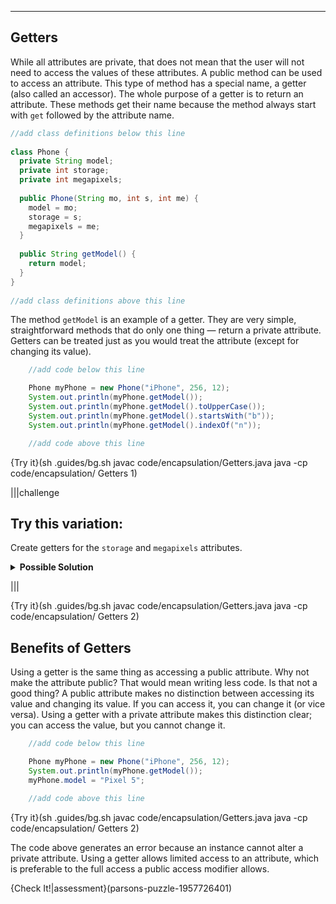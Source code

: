 ----------
## Getters
While all attributes are private, that does not mean that the user will not need to access the values of these attributes. A public method can be used to access an attribute. This type of method has a special name, a getter (also called an accessor). The whole purpose of a getter is to return an attribute. These methods get their name because the method always start with `get` followed by the attribute name.

```java
//add class definitions below this line
    
class Phone {
  private String model;
  private int storage;
  private int megapixels;
  
  public Phone(String mo, int s, int me) {
    model = mo;
    storage = s;
    megapixels = me;
  }
  
  public String getModel() {
    return model;
  }
}
  
//add class definitions above this line
```

The method `getModel` is an example of a getter. They are very simple, straightforward methods that do only one thing — return a private attribute. Getters can be treated just as you would treat the attribute (except for changing its value).

```java
    //add code below this line

    Phone myPhone = new Phone("iPhone", 256, 12);
    System.out.println(myPhone.getModel());
    System.out.println(myPhone.getModel().toUpperCase());
    System.out.println(myPhone.getModel().startsWith("b"));
    System.out.println(myPhone.getModel().indexOf("n"));

    //add code above this line
```

{Try it}(sh .guides/bg.sh javac code/encapsulation/Getters.java java -cp code/encapsulation/ Getters 1)

|||challenge
## Try this variation:
Create getters for the `storage` and `megapixels` attributes.

<details>
  <summary><strong>Possible Solution</strong></summary>
  
  ```java
  public int getStorage() {
    return storage;
  }
  
  public int getMegapixels() {
    return megapixels;
  }
  ```
  
</details>

|||

{Try it}(sh .guides/bg.sh javac code/encapsulation/Getters.java java -cp code/encapsulation/ Getters 2)

## Benefits of Getters

Using a getter is the same thing as accessing a public attribute. Why not make the attribute public? That would mean writing less code. Is that not a good thing? A public attribute makes no distinction between accessing its value and changing its value. If you can access it, you can change it (or vice versa). Using a getter with a private attribute makes this distinction clear; you can access the value, but you cannot change it.

```java
    //add code below this line

    Phone myPhone = new Phone("iPhone", 256, 12);
    System.out.println(myPhone.getModel());
    myPhone.model = "Pixel 5";

    //add code above this line
```

{Try it}(sh .guides/bg.sh javac code/encapsulation/Getters.java java -cp code/encapsulation/ Getters 2)

The code above generates an error because an instance cannot alter a private attribute. Using a getter allows limited access to an attribute, which is preferable to the full access a public access modifier allows.

{Check It!|assessment}(parsons-puzzle-1957726401)
